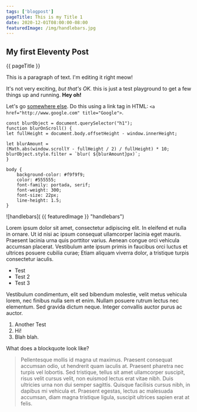 ```yaml
---
tags: ['blogpost']
pageTitle: This is my Title 1
date: 2020-12-01T08:00:00-08:00
featuredImage: /img/handlebars.jpg
---
```


## My first Eleventy Post

{{ pageTitle }}

This is a paragraph of text. I'm editing it right meow!

It's not very exciting, _but that's OK._ this is just a test playground to get a few things up and running. **Hey oh!**

Let's go [somewhere else](http://www.google.com 'Google'). Do this using a link tag in HTML: `<a href="http://www.google.com" title="Google">`.

<pre class="lang-js">
<code>const blurObject = document.querySelector("h1");
function blurOnScroll() {
let fullHeight = document.body.offsetHeight - window.innerHeight;

let blurAmount =
(Math.abs(window.scrollY - fullHeight / 2) / fullHeight) * 10;
blurObject.style.filter = `blur( ${blurAmount}px)`;
}</code>
</pre>

<pre class="lang-css">
<code>body {
	background-color: #f9f9f9;
    color: #555555;
    font-family: portada, serif;
    font-weight: 300;
    font-size: 22px;
    line-height: 1.5;
}</code>
</pre>

![handlebars]( {{ featuredImage }} "handlebars")

Lorem ipsum dolor sit amet, consectetur adipiscing elit. In eleifend et nulla in ornare. Ut id nisi ac ipsum consequat ullamcorper lacinia eget mauris. Praesent lacinia urna quis porttitor varius. Aenean congue orci vehicula accumsan placerat. Vestibulum ante ipsum primis in faucibus orci luctus et ultrices posuere cubilia curae; Etiam aliquam viverra dolor, a tristique turpis consectetur iaculis.

- Test
- Test 2
- Test 3

Vestibulum condimentum, elit sed bibendum molestie, velit metus vehicula lorem, nec finibus nulla sem et enim. Nullam posuere rutrum lectus nec elementum. Sed gravida dictum neque. Integer convallis auctor purus ac auctor.

1. Another Test
2. Hi!
3. Blah blah.

What does a blockquote look like?

> Pellentesque mollis id magna ut maximus. Praesent consequat accumsan odio, ut hendrerit quam iaculis at. Praesent pharetra nec turpis vel lobortis. Sed tristique, tellus sit amet ullamcorper suscipit, risus velit cursus velit, non euismod lectus erat vitae nibh. Duis ultricies urna non dui semper sagittis. Quisque facilisis cursus nibh, in dapibus mi vehicula et. Praesent egestas, lectus ac malesuada accumsan, diam magna tristique ligula, suscipit ultrices sapien erat at felis.
